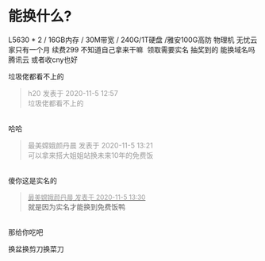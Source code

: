 # 能换什么?


L5630 * 2 / 16GB内存 / 30M带宽 / 240G/1T硬盘 /雅安100G高防 物理机 无忧云家只有一个月 续费299 不知道自己拿来干嘛&nbsp;&nbsp;领取需要实名 抽奖到的 能换域名吗腾讯云 或者收cny也好

垃圾佬都看不上的

<div class="quote"><blockquote><font color="#999999">h20 发表于 2020-11-5 12:57</font><br />
<font color="#999999">垃圾佬都看不上的</font></blockquote></div><br />
哈哈

<div class="quote"><blockquote><font color="#999999">最美嫦娥颜丹晨 发表于 2020-11-5 13:21</font><br />
<font color="#999999">可以拿来搭大姐姐站换未来10年的免费饭</font></blockquote></div><br />
傻你这是实名的

<div class="quote"><blockquote><font size="2"><a href="https://www.hostloc.com/forum.php?mod=redirect&amp;goto=findpost&amp;pid=9406308&amp;ptid=762753" target="_blank"><font color="#999999">最美嫦娥颜丹晨 发表于 2020-11-5 13:30</font></a></font><br />
就是因为实名才能换到免费饭鸭</blockquote></div><br />
那给你吃吧

换盆换剪刀换菜刀
